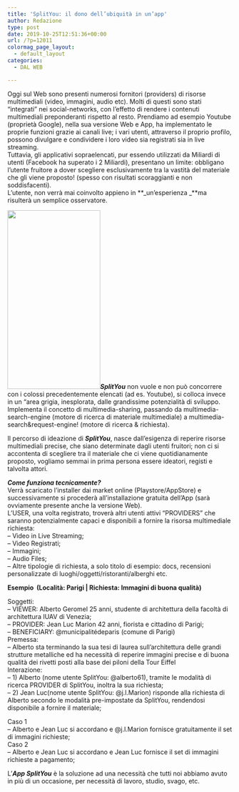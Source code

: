 ```yaml
---
title: 'SplitYou: il dono dell’ubiquità in un’app'
author: Redazione
type: post
date: 2019-10-25T12:51:36+00:00
url: /?p=12011
colormag_page_layout:
  - default_layout
categories:
  - DAL WEB

---
```

Oggi sul Web sono presenti numerosi fornitori (providers) di risorse multimediali (video, immagini, audio etc). Molti di questi sono stati “integrati” nei social-networks, con l’effetto di rendere i contenuti multimediali preponderanti rispetto al resto. Prendiamo ad esempio Youtube (proprietà Google), nella sua versione Web e App, ha implementato le proprie funzioni grazie ai canali live; i vari utenti, attraverso il proprio profilo, possono divulgare e condividere i loro video sia registrati sia in live streaming.  
Tuttavia, gli applicativi sopraelencati, pur essendo utilizzati da Miliardi di utenti (Facebook ha superato i 2 Miliardi), presentano un limite: obbligano l’utente fruitore a dover scegliere esclusivamente tra la vastità del materiale che gli viene proposto! (spesso con risultati scoraggianti e non soddisfacenti).  
L’utente, non verrà mai coinvolto appieno in **_un&#8217;esperienza _**ma risulterà un semplice osservatore.

_**<img decoding="async" loading="lazy" class="alignleft wp-image-12012" src="https://progressonline.it/wp-content/uploads/2019/10/split-156x300.jpg" alt="" width="208" height="400" />SplitYou**_ non vuole e non può concorrere con i colossi precedentemente elencati (ad es. Youtube), si colloca invece in un “area grigia, inesplorata, dalle grandissime potenzialità di sviluppo.  
Implementa il concetto di multimedia-sharing, passando da multimedia-search-engine (motore di ricerca di materiale multimediale) a multimedia-search&request-engine! (motore di ricerca & richiesta).

Il percorso di ideazione di _**SplitYou**_, nasce dall’esigenza di reperire risorse multimediali precise, che siano determinate dagli utenti fruitori; non ci si accontenta di scegliere tra il materiale che ci viene quotidianamente proposto, vogliamo semmai in prima persona essere ideatori, registi e talvolta attori.

_**Come funziona tecnicamente?**_  
Verrà scaricato l’installer dai market online (Playstore/AppStore) e successivamente si procederà all’installazione gratuita dell’App (sarà ovviamente presente anche la versione Web).  
L’USER, una volta registrato, troverà altri utenti attivi “PROVIDERS” che saranno potenzialmente capaci e disponibili a fornire la risorsa multimediale richiesta:  
&#8211; Video in Live Streaming;  
&#8211; Video Registrati;  
&#8211; Immagini;  
&#8211; Audio Files;  
&#8211; Altre tipologie di richiesta, a solo titolo di esempio: docs, recensioni personalizzate di luoghi/oggetti/ristoranti/alberghi etc.

**Esempio  (Località: Parigi | Richiesta: Immagini di buona qualità)**

Soggetti:  
&#8211; VIEWER: Alberto Geromel 25 anni, studente di architettura della facoltà di architettura IUAV di Venezia;  
&#8211; PROVIDER: Jean Luc Marion 42 anni, fiorista e cittadino di Parigi;  
&#8211; BENEFICIARY: @municipalitédeparis (comune di Parigi)  
Premessa:  
&#8211; Alberto sta terminando la sua tesi di laurea sull’architettura delle grandi strutture metalliche ed ha necessità di reperire immagini precise e di buona qualità dei rivetti posti alla base dei piloni della Tour Eiffel  
Interazione:  
&#8211; 1) Alberto (nome utente SplitYou: @alberto61), tramite le modalità di ricerca PROVIDER di SplitYou, inoltra la sua richiesta;  
&#8211; 2) Jean Luc(nome utente SplitYou: @j.l.Marion) risponde alla richiesta di Alberto secondo le modalità pre-impostate da SplitYou, rendendosi disponibile a fornire il materiale;

Caso 1  
&#8211; Alberto e Jean Luc si accordano e @j.l.Marion fornisce gratuitamente il set di immagini richieste;  
Caso 2  
&#8211; Alberto e Jean Luc si accordano e Jean Luc fornisce il set di immagini richieste a pagamento;

L’_**App SplitYou**_ è la soluzione ad una necessità che tutti noi abbiamo avuto in più di un occasione, per necessità di lavoro, studio, svago, etc.